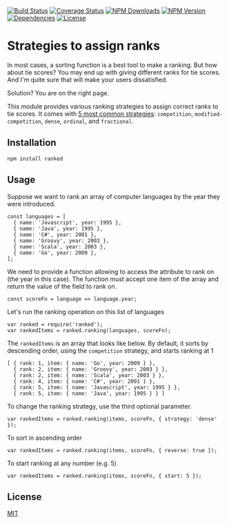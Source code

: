 [![Build Status](http://img.shields.io/travis/quocvu/ranked.svg?style=for-the-badge)](https://travis-ci.org/quocvu/ranked)
[![Coverage Status](https://img.shields.io/coveralls/quocvu/ranked.svg?style=for-the-badge)](https://coveralls.io/github/quocvu/ranked)
[![NPM Downloads](https://img.shields.io/npm/dt/ranked.svg?style=for-the-badge)](https://www.npmjs.com/package/ranked)
[![NPM Version](https://img.shields.io/npm/v/ranked.svg?style=for-the-badge)](https://www.npmjs.com/package/ranked)
[![Dependencies](https://img.shields.io/david/quocvu/ranked.svg?style=for-the-badge)](https://david-dm.org/quocvu/ranked)
[![License](https://img.shields.io/github/license/quocvu/ranked.svg?style=for-the-badge)](https://github.com/quocvu/ranked/blob/master/LICENSE)

# Strategies to assign ranks

In most cases, a sorting function is a best tool to make a ranking. But how
about tie scores? You may end up with giving different ranks for tie scores.
And I'm quite sure that will make your users dissatisfied.

Solution? You are on the right page.

This module provides various ranking strategies to assign correct ranks to tie
scores.  It comes with [5 most common strategies](http://en.wikipedia.org/wiki/Ranking#Strategies_for_assigning_rankings):
`competition`, `modified-competition`, `dense`, `ordinal`, and `fractional`.


## Installation

    npm install ranked

## Usage

Suppose we want to rank an array of computer languages by the year they were
introduced.

```
const languages = [
  { name: 'Javascript', year: 1995 },
  { name: 'Java', year: 1995 },
  { name: 'C#', year: 2001 },
  { name: 'Groovy', year: 2003 },
  { name: 'Scala', year: 2003 },
  { name: 'Go', year: 2009 },
];
```

We need to provide a function allowing to access the attribute to rank on
(the year in this case).  The function must accept one item of the array and
return the value of the field to rank on.

```
const scoreFn = language => language.year;
```

Let's run the ranking operation on this list of languages

```
var ranked = require('ranked');
var rankedItems = ranked.ranking(languages, scoreFn);
```

The `rankedItems` is an array that looks like below.  By default, it sorts
by descending order, using the `competition` strategy, and starts ranking at 1

```
[ { rank: 1, item: { name: 'Go', year: 2009 } },
  { rank: 2, item: { name: 'Groovy', year: 2003 } },
  { rank: 2, item: { name: 'Scala', year: 2003 } },
  { rank: 4, item: { name: 'C#', year: 2001 } },
  { rank: 5, item: { name: 'Javascript', year: 1995 } },
  { rank: 5, item: { name: 'Java', year: 1995 } } ]
```

To change the ranking strategy, use the third optional parameter.

```
var rankedItems = ranked.ranking(items, scoreFn, { strategy: 'dense' });
```

To sort in ascending order

```
var rankedItems = ranked.ranking(items, scoreFn, { reverse: true });
```

To start ranking at any number (e.g. 5)

```
var rankedItems = ranked.ranking(items, scoreFn, { start: 5 });
```

## License

[MIT](https://github.com/quocvu/ranked/blob/master/LICENSE.txt)
